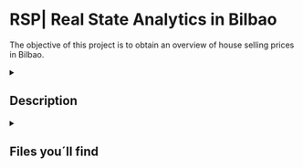 


# RSP| Real State Analytics in Bilbao



<p>
The objective of this project is to obtain an overview of house selling prices in Bilbao.
<p>

  
</details>

<details>
  <summary>
   <h2>Description</h2>
  </summary>
<p>
This project has allowed me to gain insights into the real estate market in Bilbao and has provided valuable practice for my web scraping and API extraction skills. 
<p>
The dataset was extracted from Fotocasa and Idealista. I scraped the Fotocasa website and extracted information using the Idealista API. Scraping Fotocasa was particularly challenging due to the lack of tutorials or readily available information on the process. Regarding Idealista, I'd like to emphasize that efficiency was key. I had to preselect the specific properties I wanted to retrieve to optimize the process and minimize errors, given that the API only permits 100 requests per month, with a limit of 50 items per request.
<p>

  

</details>

<details>
  <summary>
   <h2>Files you´ll find</h2>
  </summary>

  <p>
  - Fotocasa extraction and analysis notebooks: fotocasa_scrapping and fotocasa_reform_analysis
  <p>
  - Idealista extraction and analysis notebooks: idealista_api and idealista_reform_analysis
  <p>
  In order to respect the websites, I won't be sharing the datasets obtained from them.
  <p>
  This is the link to the Tableau work:
  https://public.tableau.com/app/profile/lara.hern.ndez/viz/project_real_state/Dashboard1
